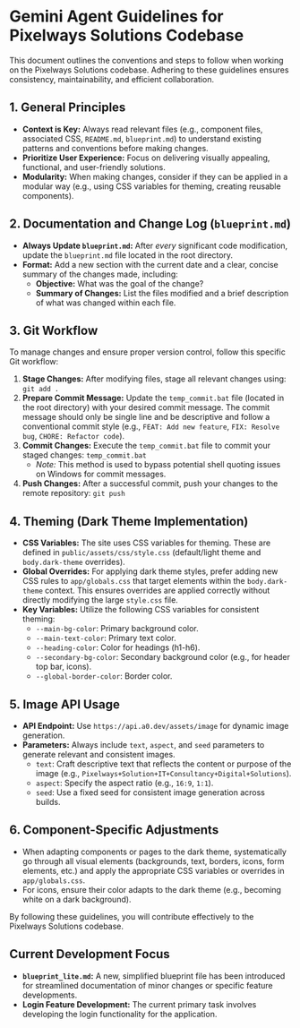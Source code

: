 # Gemini Agent Guidelines for Pixelways Solutions Codebase

This document outlines the conventions and steps to follow when working on the Pixelways Solutions codebase. Adhering to these guidelines ensures consistency, maintainability, and efficient collaboration.

## 1. General Principles

*   **Context is Key:** Always read relevant files (e.g., component files, associated CSS, `README.md`, `blueprint.md`) to understand existing patterns and conventions before making changes.
*   **Prioritize User Experience:** Focus on delivering visually appealing, functional, and user-friendly solutions.
*   **Modularity:** When making changes, consider if they can be applied in a modular way (e.g., using CSS variables for theming, creating reusable components).

## 2. Documentation and Change Log (`blueprint.md`)

*   **Always Update `blueprint.md`:** After *every* significant code modification, update the `blueprint.md` file located in the root directory.
*   **Format:** Add a new section with the current date and a clear, concise summary of the changes made, including:
    *   **Objective:** What was the goal of the change?
    *   **Summary of Changes:** List the files modified and a brief description of what was changed within each file.

## 3. Git Workflow

To manage changes and ensure proper version control, follow this specific Git workflow:

1.  **Stage Changes:** After modifying files, stage all relevant changes using: `git add .`
2.  **Prepare Commit Message:** Update the `temp_commit.bat` file (located in the root directory) with your desired commit message. The commit message should  only be single line and be descriptive and follow a conventional commit style (e.g., `FEAT: Add new feature`, `FIX: Resolve bug`, `CHORE: Refactor code`).
3.  **Commit Changes:** Execute the `temp_commit.bat` file to commit your staged changes: `temp_commit.bat`
    *   *Note:* This method is used to bypass potential shell quoting issues on Windows for commit messages.
4.  **Push Changes:** After a successful commit, push your changes to the remote repository: `git push`

## 4. Theming (Dark Theme Implementation)

*   **CSS Variables:** The site uses CSS variables for theming. These are defined in `public/assets/css/style.css` (default/light theme and `body.dark-theme` overrides).
*   **Global Overrides:** For applying dark theme styles, prefer adding new CSS rules to `app/globals.css` that target elements within the `body.dark-theme` context. This ensures overrides are applied correctly without directly modifying the large `style.css` file.
*   **Key Variables:** Utilize the following CSS variables for consistent theming:
    *   `--main-bg-color`: Primary background color.
    *   `--main-text-color`: Primary text color.
    *   `--heading-color`: Color for headings (h1-h6).
    *   `--secondary-bg-color`: Secondary background color (e.g., for header top bar, icons).
    *   `--global-border-color`: Border color.

## 5. Image API Usage

*   **API Endpoint:** Use `https://api.a0.dev/assets/image` for dynamic image generation.
*   **Parameters:** Always include `text`, `aspect`, and `seed` parameters to generate relevant and consistent images.
    *   `text`: Craft descriptive text that reflects the content or purpose of the image (e.g., `Pixelways+Solution+IT+Consultancy+Digital+Solutions`).
    *   `aspect`: Specify the aspect ratio (e.g., `16:9`, `1:1`).
    *   `seed`: Use a fixed seed for consistent image generation across builds.

## 6. Component-Specific Adjustments

*   When adapting components or pages to the dark theme, systematically go through all visual elements (backgrounds, text, borders, icons, form elements, etc.) and apply the appropriate CSS variables or overrides in `app/globals.css`.
*   For icons, ensure their color adapts to the dark theme (e.g., becoming white on a dark background).

By following these guidelines, you will contribute effectively to the Pixelways Solutions codebase.

## Current Development Focus

*   **`blueprint_lite.md`:** A new, simplified blueprint file has been introduced for streamlined documentation of minor changes or specific feature developments.
*   **Login Feature Development:** The current primary task involves developing the login functionality for the application.